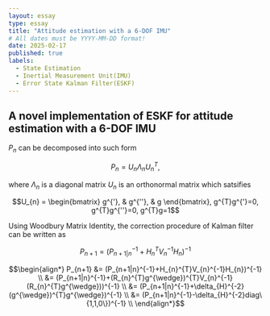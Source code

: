 ```yaml
---
layout: essay
type: essay
title: "Attitude estimation with a 6-DOF IMU"
# All dates must be YYYY-MM-DD format!
date: 2025-02-17
published: true
labels:
  - State Estimation
  - Inertial Measurement Unit(IMU)
  - Error State Kalman Filter(ESKF)
---
```


## A novel implementation of ESKF for attitude estimation with a 6-DOF IMU


$P_{n}$ can be decomposed into such form  

$$P_{n}=U_{n}\Lambda_{n}U_{n}^T,$$  

where $\Lambda_{n}$ is a diagonal matrix $U_{n}$ is an orthonormal matrix which satsifies

$$U_{n} = \begin{bmatrix} g^{'}, & g^{''}, & g \end{bmatrix}, g^{T}g^{'}=0, g^{T}g^{''}=0, g^{T}g=1$$ 

Using Woodbury Matrix Identity, the correction procedure of Kalman filter can be written as  

$$P_{n+1}=(P_{n+1|n}^{-1}+H_{n}^{T}V_{n}^{-1}H_{n})^{-1}$$


$$\begin{align*}
P_{n+1} &= (P_{n+1|n}^{-1}+H_{n}^{T}V_{n}^{-1}H_{n})^{-1} \\
        &= (P_{n+1|n}^{-1}+(R_{n}^{T}g^{\wedge})^{T}V_{n}^{-1}(R_{n}^{T}g^{\wedge}))^{-1} \\
        &= (P_{n+1|n}^{-1}+\delta_{H}^{-2}(g^{\wedge})^{T}g^{\wedge})^{-1} \\
        &= (P_{n+1|n}^{-1}-\delta_{H}^{-2}diag\{1,1,0\})^{-1} \\
\end{align*}$$
